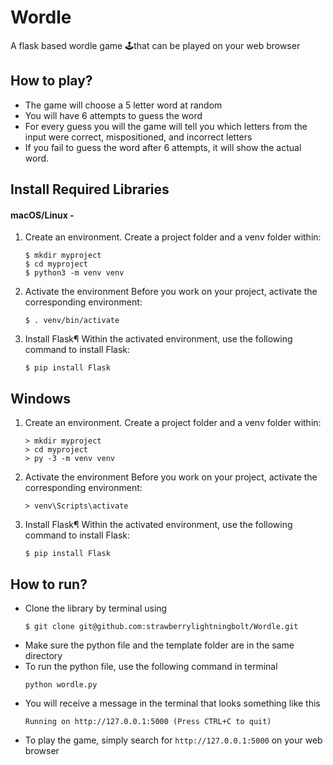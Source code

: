 # Wordle
A flask based wordle game 🕹️that can be played on your web browser

## How to play?
- The game will choose a 5 letter word at random
- You will have 6 attempts to guess the word
- For every guess you will the game will tell you which letters from the input were correct, mispositioned, and incorrect letters
- If you fail to guess the word after 6 attempts, it will show the actual word.

## Install Required Libraries

#### macOS/Linux - 
1. Create an environment.
      Create a project folder and a venv folder within:
    ```
    $ mkdir myproject
    $ cd myproject
    $ python3 -m venv venv
     ```
2. Activate the environment
      Before you work on your project, activate the corresponding environment:
      ```
      $ . venv/bin/activate
      ```
3. Install Flask¶
      Within the activated environment, use the following command to install Flask:
      ```
      $ pip install Flask
      ```

## Windows
1. Create an environment.
      Create a project folder and a venv folder within:
    ```
    > mkdir myproject
    > cd myproject
    > py -3 -m venv venv
    ```
2. Activate the environment
      Before you work on your project, activate the corresponding environment:
      ```
      > venv\Scripts\activate
      ```
3. Install Flask¶
      Within the activated environment, use the following command to install Flask:
      ```
      $ pip install Flask
      ```


## How to run?
- Clone the library by terminal using
  ```
  $ git clone git@github.com:strawberrylightningbolt/Wordle.git
  ```
- Make sure the python file and the template folder are in the same directory
- To run the python file, use the following command in terminal
  ```
  python wordle.py
  ```
- You will receive a message in the terminal that looks something like this
  ```
  Running on http://127.0.0.1:5000 (Press CTRL+C to quit)
  ```
- To play the game, simply search for `http://127.0.0.1:5000` on your web browser
